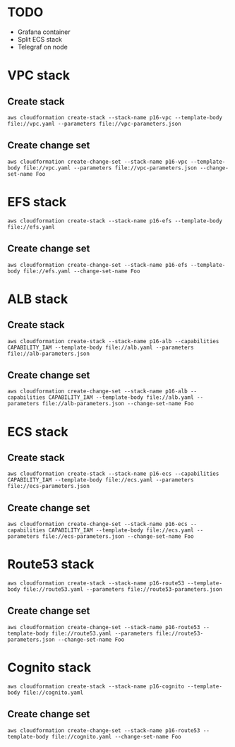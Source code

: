 # TODO

* Grafana container
* Split ECS stack
* Telegraf on node

# VPC stack

## Create stack

`aws cloudformation create-stack --stack-name p16-vpc --template-body file://vpc.yaml --parameters file://vpc-parameters.json`

## Create change set

`aws cloudformation create-change-set --stack-name p16-vpc --template-body file://vpc.yaml --parameters file://vpc-parameters.json --change-set-name Foo`

# EFS stack

`aws cloudformation create-stack --stack-name p16-efs --template-body file://efs.yaml`

## Create change set

`aws cloudformation create-change-set --stack-name p16-efs --template-body file://efs.yaml --change-set-name Foo`

# ALB stack

## Create stack

`aws cloudformation create-stack --stack-name p16-alb --capabilities CAPABILITY_IAM --template-body file://alb.yaml --parameters file://alb-parameters.json`

## Create change set

`aws cloudformation create-change-set --stack-name p16-alb --capabilities CAPABILITY_IAM --template-body file://alb.yaml --parameters file://alb-parameters.json --change-set-name Foo`

# ECS stack

## Create stack

`aws cloudformation create-stack --stack-name p16-ecs --capabilities CAPABILITY_IAM --template-body file://ecs.yaml --parameters file://ecs-parameters.json`

## Create change set

`aws cloudformation create-change-set --stack-name p16-ecs --capabilities CAPABILITY_IAM --template-body file://ecs.yaml --parameters file://ecs-parameters.json --change-set-name Foo`

# Route53 stack

`aws cloudformation create-stack --stack-name p16-route53 --template-body file://route53.yaml --parameters file://route53-parameters.json`

## Create change set

`aws cloudformation create-change-set --stack-name p16-route53 --template-body file://route53.yaml --parameters file://route53-parameters.json --change-set-name Foo`

# Cognito stack

`aws cloudformation create-stack --stack-name p16-cognito --template-body file://cognito.yaml`

## Create change set

`aws cloudformation create-change-set --stack-name p16-route53 --template-body file://cognito.yaml --change-set-name Foo`
